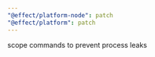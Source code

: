 ```yaml
---
"@effect/platform-node": patch
"@effect/platform": patch
---
```


scope commands to prevent process leaks
